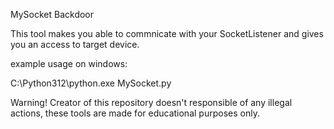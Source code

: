 MySocket
Backdoor

This tool makes you able to commnicate with your SocketListener and gives you an access to target device.

example usage on windows:

C:\Python312\python.exe MySocket.py

Warning!
Creator of this repository doesn't responsible of any illegal actions,
these tools are made for educational purposes only.
